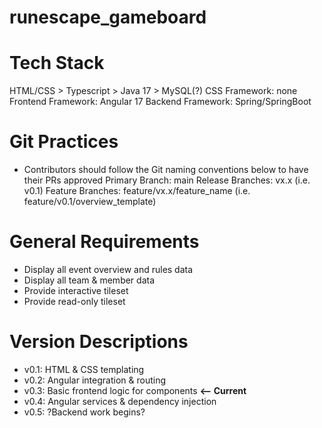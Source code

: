 # runescape_gameboard

# Tech Stack
HTML/CSS > Typescript > Java 17 > MySQL(?)
CSS Framework: none
Frontend Framework: Angular 17
Backend Framework: Spring/SpringBoot

# Git Practices
- Contributors should follow the Git naming conventions below to have their PRs approved
Primary Branch: main
Release Branches: vx.x (i.e. v0.1)
Feature Branches: feature/vx.x/feature_name (i.e. feature/v0.1/overview_template)

# General Requirements
- Display all event overview and rules data
- Display all team & member data
- Provide interactive tileset
- Provide read-only tileset

# Version Descriptions
- v0.1: HTML & CSS templating
- v0.2: Angular integration & routing
- v0.3: Basic frontend logic for components **<-- Current**
- v0.4: Angular services & dependency injection
- v0.5: ?Backend work begins?